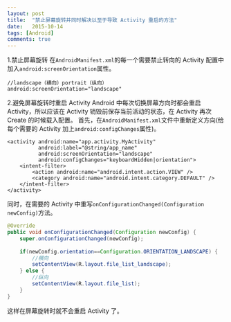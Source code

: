 ```yaml
---
layout: post
title:  "禁止屏幕旋转并同时解决以至于导致 Activity 重启的方法"
date:   2015-10-14
tags: [Android]
comments: true
---
```

1.禁止屏幕旋转
在`AndroidManifest.xml`的每一个需要禁止转向的 Activity 配置中加入`android:screenOrientation`属性。
```
//landscape（横向）portrait（纵向）
android:screenOrientation="landscape"
```

2.避免屏幕旋转时重启 Activity
Android 中每次切换屏幕方向时都会重启 Activity，所以应该在 Activity 销毁前保存当前活动的状态，在 Activity 再次 Create 的时候载入配置。
首先，在`AndroidManifest.xml`文件中重新定义方向(给每个需要的 Activity 加上`android:configChanges`属性)。
```
<activity android:name="app.activity.MyActivity"
          android:label="@string/app_name"
          android:screenOrientation="landscape"
          android:configChanges="keyboardHidden|orientation">
    <intent-filter>
        <action android:name="android.intent.action.VIEW" />
        <category android:name="android.intent.category.DEFAULT" />
    </intent-filter>
</activity>
```
同时，在需要的 Activity 中重写`onConfigurationChanged(Configuration newConfig)`方法。
```java
@Override
public void onConfigurationChanged(Configuration newConfig) {
    super.onConfigurationChanged(newConfig);
 
    if(newConfig.orientation==Configuration.ORIENTATION_LANDSCAPE) {
        //横向
        setContentView(R.layout.file_list_landscape);
    } else {
        //纵向
        setContentView(R.layout.file_list);
    }
}
```
这样在屏幕旋转时就不会重启 Activity 了。
